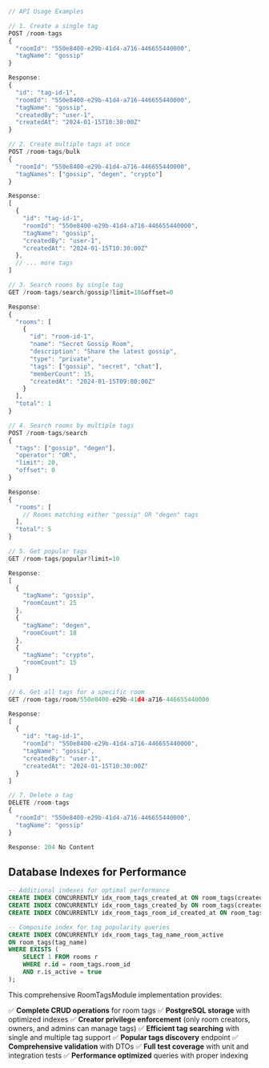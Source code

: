```typescript
// API Usage Examples

// 1. Create a single tag
POST /room-tags
{
  "roomId": "550e8400-e29b-41d4-a716-446655440000",
  "tagName": "gossip"
}

Response:
{
  "id": "tag-id-1",
  "roomId": "550e8400-e29b-41d4-a716-446655440000",
  "tagName": "gossip",
  "createdBy": "user-1",
  "createdAt": "2024-01-15T10:30:00Z"
}

// 2. Create multiple tags at once
POST /room-tags/bulk
{
  "roomId": "550e8400-e29b-41d4-a716-446655440000",
  "tagNames": ["gossip", "degen", "crypto"]
}

Response:
[
  {
    "id": "tag-id-1",
    "roomId": "550e8400-e29b-41d4-a716-446655440000",
    "tagName": "gossip",
    "createdBy": "user-1",
    "createdAt": "2024-01-15T10:30:00Z"
  },
  // ... more tags
]

// 3. Search rooms by single tag
GET /room-tags/search/gossip?limit=10&offset=0

Response:
{
  "rooms": [
    {
      "id": "room-id-1",
      "name": "Secret Gossip Room",
      "description": "Share the latest gossip",
      "type": "private",
      "tags": ["gossip", "secret", "chat"],
      "memberCount": 15,
      "createdAt": "2024-01-15T09:00:00Z"
    }
  ],
  "total": 1
}

// 4. Search rooms by multiple tags
POST /room-tags/search
{
  "tags": ["gossip", "degen"],
  "operator": "OR",
  "limit": 20,
  "offset": 0
}

Response:
{
  "rooms": [
    // Rooms matching either "gossip" OR "degen" tags
  ],
  "total": 5
}

// 5. Get popular tags
GET /room-tags/popular?limit=10

Response:
[
  {
    "tagName": "gossip",
    "roomCount": 25
  },
  {
    "tagName": "degen",
    "roomCount": 18
  },
  {
    "tagName": "crypto",
    "roomCount": 15
  }
]

// 6. Get all tags for a specific room
GET /room-tags/room/550e8400-e29b-41d4-a716-446655440000

Response:
[
  {
    "id": "tag-id-1",
    "roomId": "550e8400-e29b-41d4-a716-446655440000",
    "tagName": "gossip",
    "createdBy": "user-1",
    "createdAt": "2024-01-15T10:30:00Z"
  }
]

// 7. Delete a tag
DELETE /room-tags
{
  "roomId": "550e8400-e29b-41d4-a716-446655440000",
  "tagName": "gossip"
}

Response: 204 No Content
```

## Database Indexes for Performance

```sql
-- Additional indexes for optimal performance
CREATE INDEX CONCURRENTLY idx_room_tags_created_at ON room_tags(created_at);
CREATE INDEX CONCURRENTLY idx_room_tags_created_by ON room_tags(created_by);
CREATE INDEX CONCURRENTLY idx_room_tags_room_id_created_at ON room_tags(room_id, created_at);

-- Composite index for tag popularity queries
CREATE INDEX CONCURRENTLY idx_room_tags_tag_name_room_active 
ON room_tags(tag_name) 
WHERE EXISTS (
    SELECT 1 FROM rooms r 
    WHERE r.id = room_tags.room_id 
    AND r.is_active = true
);
```

This comprehensive RoomTagsModule implementation provides:

✅ **Complete CRUD operations** for room tags
✅ **PostgreSQL storage** with optimized indexes
✅ **Creator privilege enforcement** (only room creators, owners, and admins can manage tags)
✅ **Efficient tag searching** with single and multiple tag support
✅ **Popular tags discovery** endpoint
✅ **Comprehensive validation** with DTOs
✅ **Full test coverage** with unit and integration tests
✅ **Performance optimized** queries with proper indexing  